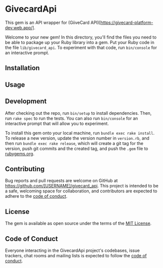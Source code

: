 # GivecardApi

This gem is an API wrapper for (GiiveCard API)[https://givecard-platform-dev.web.app/].

Welcome to your new gem! In this directory, you'll find the files you need to be able to package up your Ruby library into a gem. Put your Ruby code in the file `lib/givecard_api`. To experiment with that code, run `bin/console` for an interactive prompt.

## Installation

## Usage

## Development

After checking out the repo, run `bin/setup` to install dependencies. Then, run `rake spec` to run the tests. You can also run `bin/console` for an interactive prompt that will allow you to experiment.

To install this gem onto your local machine, run `bundle exec rake install`. To release a new version, update the version number in `version.rb`, and then run `bundle exec rake release`, which will create a git tag for the version, push git commits and the created tag, and push the `.gem` file to [rubygems.org](https://rubygems.org).

## Contributing

Bug reports and pull requests are welcome on GitHub at https://github.com/[USERNAME]/givecard_api. This project is intended to be a safe, welcoming space for collaboration, and contributors are expected to adhere to the [code of conduct](https://github.com/[USERNAME]/givecard_api/blob/main/CODE_OF_CONDUCT.md).

## License

The gem is available as open source under the terms of the [MIT License](https://opensource.org/licenses/MIT).

## Code of Conduct

Everyone interacting in the GivecardApi project's codebases, issue trackers, chat rooms and mailing lists is expected to follow the [code of conduct](https://github.com/[USERNAME]/givecard_api/blob/main/CODE_OF_CONDUCT.md).
